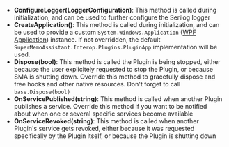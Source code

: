 - **ConfigureLogger(LoggerConfiguration)**: This method is called during initialization, and can be used to further configure the Serilog logger
- **CreateApplication()**: This method is called during initialization, and can be used to provide a custom `System.Windows.Application` ([WPF Application](https://docs.microsoft.com/en-us/dotnet/api/system.windows.application?view=netcore-3.1)) instance. If not overridden, the default `SuperMemoAssistant.Interop.Plugins.PluginApp` implementation will be used.
- **Dispose(bool)**: This method is called the Plugin is being stopped, either because the user explicitely requested to stop the Plugin, or because SMA is shutting down. Override this method to gracefully dispose and free hooks and other native resources. Don't forget to call `base.Dispose(bool)`
- **OnServicePublished(string)**: This method is called when another Plugin publishes a service. Override this method if you want to be notified about when one or several specific services become available
- **OnServiceRevoked(string)**: This method is called when another Plugin's service gets revoked, either because it was requested specifically by the Plugin itself, or because the Plugin is shutting down